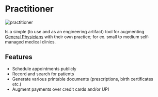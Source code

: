 # Practitioner


![practitioner](https://user-images.githubusercontent.com/50663/140388532-1f871a2a-9df8-42f1-99ab-89b24be90b63.png)

Is a simple (to use and as an engineering artifact) tool for augmenting [General Physicians](https://en.wikipedia.org/wiki/General_practitioner) with their own practice; for ex. small to medium self-managed medical clinics. 

## Features

* Schedule appointments publicly
* Record and search for patients
* Generate various printable documents (prescriptions, birth certificates etc.)
* Augment payments over credit cards and/or UPI
